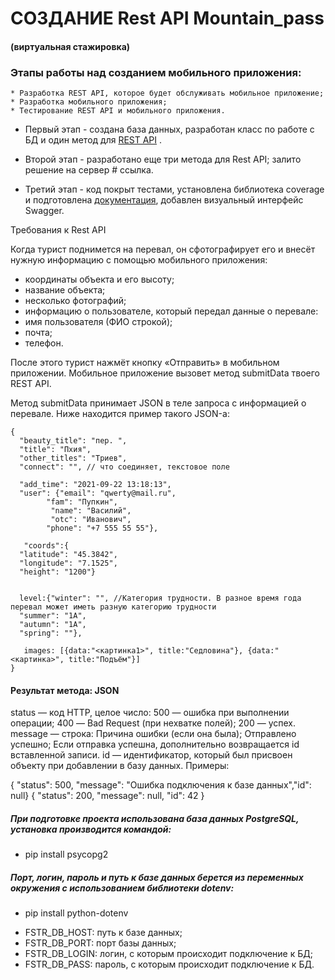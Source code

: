 # СОЗДАНИЕ Rest API Mountain_pass
#### (виртуальная стажировка)
### Этапы работы над созданием мобильного приложения:
    * Разработка REST API, которое будет обслуживать мобильное приложение;
    * Разработка мобильного приложения;
    * Тестирование REST API и мобильного приложения.

- Первый этап - создана база данных, разработан класс по работе с БД и один метод для [REST API](http://127.0.0.1:8000) .

- Второй этап - разработано еще три метода для Rest API;
залито решение на сервер # ссылка.

- Третий этап - код покрыт тестами, установлена библиотека coverage и подготовлена [документация](http://127.0.0.1:8000/swagger/?format=openapi), добавлен визуальный интерфейс Swagger.

Требования к Rest API

Когда турист поднимется на перевал, он сфотографирует его и внесёт нужную информацию с помощью мобильного приложения:

* координаты объекта и его высоту;
* название объекта;
* несколько фотографий;
* информацию о пользователе, который передал данные о перевале:
* имя пользователя (ФИО строкой);
* почта;
* телефон.

После этого турист нажмёт кнопку «Отправить» в мобильном приложении. Мобильное приложение вызовет метод submitData твоего REST API.

Метод submitData принимает JSON в теле запроса с информацией о перевале. Ниже находится пример такого JSON-а:
~~~
{
  "beauty_title": "пер. ",
  "title": "Пхия",
  "other_titles": "Триев",
  "connect": "", // что соединяет, текстовое поле
 
  "add_time": "2021-09-22 13:18:13",
  "user": {"email": "qwerty@mail.ru", 		
        "fam": "Пупкин",
		 "name": "Василий",
		 "otc": "Иванович",
        "phone": "+7 555 55 55"}, 
 
   "coords":{
  "latitude": "45.3842",
  "longitude": "7.1525",
  "height": "1200"}
 
 
  level:{"winter": "", //Категория трудности. В разное время года перевал может иметь разную категорию трудности
  "summer": "1А",
  "autumn": "1А",
  "spring": ""},
 
   images: [{data:"<картинка1>", title:"Седловина"}, {data:"<картинка>", title:"Подъём"}]
}
~~~
#### Результат метода: JSON

status — код HTTP, целое число:
500 — ошибка при выполнении операции;
400 — Bad Request (при нехватке полей);
200 — успех.
message — строка:
Причина ошибки (если она была);
Отправлено успешно;
Если отправка успешна, дополнительно возвращается id вставленной записи.
id — идентификатор, который был присвоен объекту при добавлении в базу данных.
Примеры:

{ "status": 500, "message": "Ошибка подключения к базе данных","id": null}
{ "status": 200, "message": null, "id": 42 }

##### При подготовке проекта использована база данных PostgreSQL, установка производится командой:

* pip install psycopg2

##### Порт, логин, пароль и путь к базе данных берется из переменных окружения с использованием библиотеки dotenv:

*  pip install python-dotenv

- FSTR_DB_HOST: путь к базе данных;
- FSTR_DB_PORT: порт базы данных;
- FSTR_DB_LOGIN: логин, с которым происходит подключение к БД;
- FSTR_DB_PASS: пароль, с которым происходит подключение к БД.
